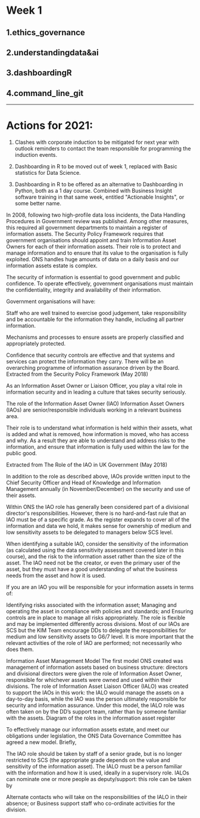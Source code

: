 # Week 1

## 1.ethics_governance

## 2.understandingdata&ai

## 3.dashboardingR

## 4.command_line_git

***

# Actions for 2021:

1. Clashes with corporate induction to be mitigated for next year with outlook reminders to contact the team responsible for programming the induction events.  

2. Dashboarding in R to be moved out of week 1, replaced with Basic statistics for Data Science.  

3. Dashboarding in R to be offered as an alternative to Dashboarding in Python, both as a 1 day course. Combined with Business Insight software training in that same week, entitled "Actionable Insights", or some better name.



In 2008, following two high-profile data loss incidents, the Data Handling Procedures in Government review was published. Among other measures, this required all government departments to maintain a register of information assets.
The Security Policy Framework requires that government organisations should appoint and train Information Asset Owners for each of their information assets. Their role is to protect and manage information and to ensure that its value to the organisation is fully exploited.
ONS handles huge amounts of data on a daily basis and our information assets estate is complex.

The security of information is essential to good government and public confidence. To operate effectively, government organisations must maintain the confidentiality, integrity and availability of their information.

Government organisations will have:

Staff who are well trained to exercise good judgement, take responsibility and be accountable for the information they handle, including all partner information.

Mechanisms and processes to ensure assets are properly classified and appropriately protected.

Confidence that security controls are effective and that systems and services can protect the information they carry. There will be an overarching programme of information assurance driven by the Board.
Extracted from the Security Policy Framework (May 2018)

As an Information Asset Owner or Liaison Officer, you play a vital role in information security and in leading a culture that takes security seriously.

The role of the Information Asset Owner (IAO)
Information Asset Owners (IAOs) are senior/responsible individuals working in a relevant business area.




Their role is to understand what information is held within their assets, what is added and what is removed, how information is moved, who has access and why. As a result they are able to understand and address risks to the information, and ensure that information is fully used within the law for the public good.

Extracted from The Role of the IAO in UK Government (May 2018)


In addition to the role as described above, IAOs provide written input to the Chief Security Officer and Head of Knowledge and Information Management annually (in November/December) on the security and use of their assets.

Within ONS the IAO role has generally been considered part of a divisional director's responsibilities. However, there is no hard-and-fast rule that an IAO must be of a specific grade. As the register expands to cover all of the information and data we hold, it makes sense for ownership of medium and low sensitivity assets to be delegated to managers below SCS level.

When identifying a suitable IAO, consider the sensitivity of the information (as calculated using the data sensitivity assessment covered later in this course), and the risk to the information asset rather than the size of the asset. The IAO need not be the creator, or even the primary user of the asset, but they must have a good understanding of what the business needs from the asset and how it is used. 


If you are an IAO you will be responsible for your information assets in terms of:

Identifying risks associated with the information asset;
Managing and operating the asset in compliance with policies and standards; and
Ensuring controls are in place to manage all risks appropriately.
The role is flexible and may be implemented differently across divisions. Most of our IAOs are SCS but the KIM Team encourage DDs to delegate the responsibilities for medium and low sensitivity assets to G6/7 level. It is more important that the relevant activities of the role of IAO are performed; not necessarily who does them.

Information Asset Management Model
The first model ONS created was management of information assets based on business structure: directors and divisional directors were given the role of Information Asset Owner, responsible for whichever assets were owned and used within their divisions.
The role of Information Asset Liaison Officer (IALO) was created to support the IAOs in this work: the IALO would manage the assets on a day-to-day basis, while the IAO was the person ultimately responsible for security and information assurance.
Under this model, the IALO role was often taken on by the DD’s support team, rather than by someone familiar with the assets.
Diagram of the roles in the information asset register

To effectively manage our information assets estate, and meet our obligations under legislation, the ONS Data Governance Committee has agreed a new model. Briefly,

The IAO role should be taken by staff of a senior grade, but is no longer restricted to SCS (the appropriate grade depends on the value and sensitivity of the information asset).
The IALO must be a person familiar with the information and how it is used, ideally in a supervisory role.
IALOs can nominate one or more people as deputy/support: this role can be taken by

Alternate contacts who will take on the responsibilities of the IALO in their absence; or
Business support staff who co-ordinate activities for the division.
